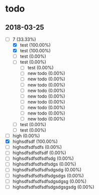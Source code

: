 # todo

## 2018-03-25

- [ ] 7 (33.33%)
    - [x] test (100.00%)
    - [x] test (100.00%)
    - [ ] test (0.00%)
    - [ ] test (0.00%)
        - [ ] test (0.00%)
        - [ ] new todo (0.00%)
        - [ ] new todo (0.00%)
        - [ ] new todo (0.00%)
        - [ ] new todo (0.00%)
        - [ ] new todo (0.00%)
        - [ ] new todo (0.00%)
        - [ ] new todo (0.00%)
        - [ ] new todo (0.00%)
        - [ ] new todo (0.00%)
    - [ ] test (0.00%)
    - [ ] test (0.00%)
- [ ] high (0.00%)
- [x] highsdfsdf (100.00%)
- [ ] highsdfsdfsdfs (0.00%)
- [ ] highsdfsdfsdfsdf (0.00%)
- [ ] highsdfsdfsdfsdfsdg (0.00%)
- [ ] highsdfsdfsdfsdfsdgs (0.00%)
- [ ] highsdfsdfsdfsdfsdgsdg (0.00%)
- [ ] highsdfsdfsdfsdfsdgsdgs (0.00%)
- [ ] highsdfsdfsdfsdfsdgsdgsg (0.00%)
- [ ] highsdfsdfsdfsdfsdgsdgsgsdg (0.00%)
